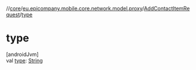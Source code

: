 //[core](../../../index.md)/[eu.epicompany.mobile.core.network.model.proxy](../index.md)/[AddContactItemRequest](index.md)/[type](type.md)

# type

[androidJvm]\
val [type](type.md): [String](https://kotlinlang.org/api/latest/jvm/stdlib/kotlin/-string/index.html)
